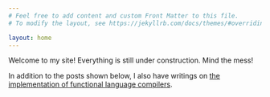 ```yaml
---
# Feel free to add content and custom Front Matter to this file.
# To modify the layout, see https://jekyllrb.com/docs/themes/#overriding-theme-defaults

layout: home
---
```


Welcome to my site! Everything is still under construction. Mind the mess!

In addition to the posts shown below, I also have writings on [the implementation of functional language compilers](Write-You-a-Haskell-2).

